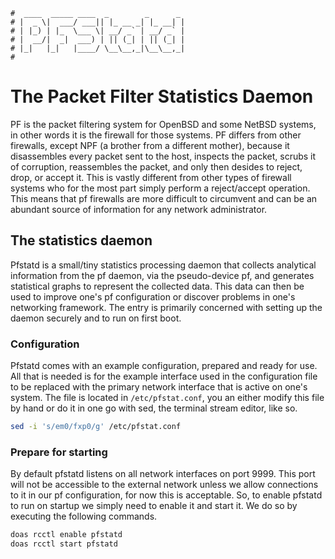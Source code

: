 ```text
#  ____  _____ ____  _        _      _
# |  _ \|  ___/ ___|| |_ __ _| |_ __| |
# | |_) | |_  \___ \| __/ _` | __/ _` |
# |  __/|  _|  ___) | || (_| | || (_| |
# |_|   |_|   |____/ \__\__,_|\__\__,_|
#
```

The Packet Filter Statistics Daemon
===================================

PF is the packet filtering system for OpenBSD and some NetBSD systems, in other words it is the firewall for
those systems. PF differs from other firewalls, except NPF (a brother from a different mother), because it
disassembles every packet sent to the host, inspects the packet, scrubs it of corruption, reassembles the
packet, and only then desides to reject, drop, or accept it. This is vastly different from other types of
firewall systems who for the most part simply perform a reject/accept operation. This means that pf firewalls
are more difficult to circumvent and can be an abundant source of information for any network administrator.

The statistics daemon
---------------------

Pfstatd is a small/tiny statistics processing daemon that collects analytical information from the pf daemon,
via the pseudo-device pf, and generates statistical graphs to represent the collected data. This data can then
be used to improve one's pf configuration or discover problems in one's networking framework. The entry is
primarily concerned with setting up the daemon securely and to run on first boot. 

### Configuration

Pfstatd comes with an example configuration, prepared and ready for use. All that is needed is for the example
interface used in the configuration file to be replaced with the primary network interface that is active on
one's system. The file is located in `/etc/pfstat.conf`, you an either modify this file by hand or do it in
one go with sed, the terminal stream editor, like so.

```sh
sed -i 's/em0/fxp0/g' /etc/pfstat.conf
```

### Prepare for starting

By default pfstatd listens on all network interfaces on port 9999. This port will not be accessible to the
external network unless we allow connections to it in our pf configuration, for now this is acceptable. So, to
enable pfstatd to run on startup we simply need to enable it and start it. We do so by executing the following
commands.

```bash
doas rcctl enable pfstatd
doas rcctl start pfstatd
```
